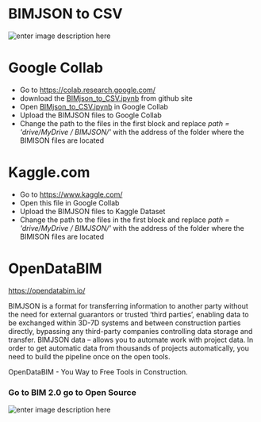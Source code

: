 # BIMJSON to CSV
![enter image description here](https://opendatabim.com/wp-content/uploads/2021/11/OpenDataBIM-3.jpg)

# Google Collab 

 - Go to https://colab.research.google.com/
 - download the [BIMjson_to_CSV.ipynb](https://github.com/OpenDataBIM/QuantityTakeoff-JupyterNotebook/blob/main/QuantityTakeoff-JupyterNotebook.ipynb) from github site
 - Open [BIMjson_to_CSV.ipynb](https://github.com/OpenDataBIM/QuantityTakeoff-JupyterNotebook/blob/main/QuantityTakeoff-JupyterNotebook.ipynb) in Google Collab 
 - Upload the BIMJSON files to Google Collab
 - Change the path to the files in the first block and replace *path = 'drive/MyDrive / BIMJSON/'* with the address of the folder where the BIMISON files are located

# Kaggle.com

 - Go to https://www.kaggle.com/
 - Open this file in Google Collab 
 - Upload the BIMJSON files to Kaggle Dataset
 - Change the path to the files in the first block and replace *path = 'drive/MyDrive / BIMJSON/'* with the address of the folder where the BIMISON files are located

# OpenDataBIM
https://opendatabim.io/


BIMJSON is a format for transferring information to another party without the need for external guarantors or trusted ‘third parties’, enabling data to be exchanged within 3D-7D systems and between construction parties directly, bypassing any third-party companies controlling data storage and transfer. BIMJSON data – allows you to automate work with project data. In order to get automatic data from thousands of projects automatically, you need to build the pipeline once on the open tools.

OpenDataBIM - You Way to Free Tools in Construction.

### Go to  BIM 2.0  go to  Open Source
![enter image description here](https://opendatabim.io/wp-content/uploads/2021/10/BIM20.jpg)

